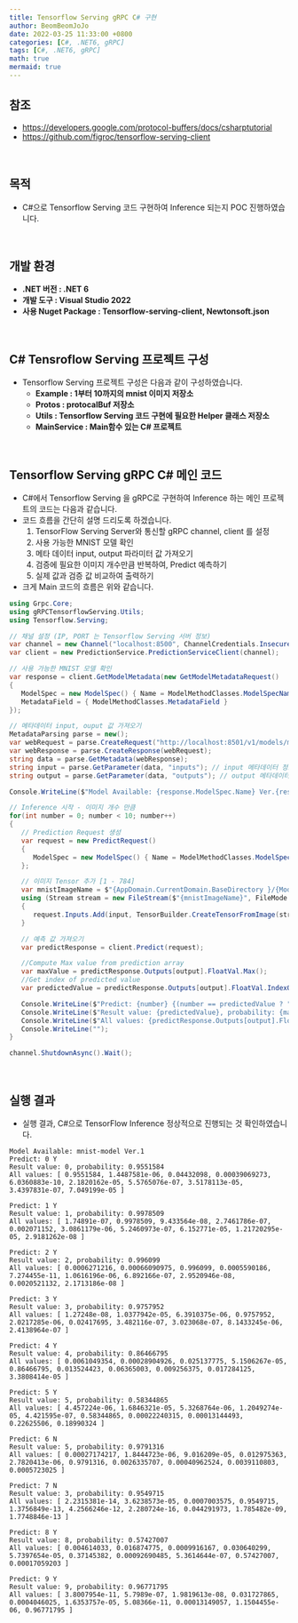 ```yaml
---
title: Tensorflow Serving gRPC C# 구현
author: BeomBeomJoJo
date: 2022-03-25 11:33:00 +0800
categories: [C#, .NET6, gRPC]
tags: [C#, .NET6, gRPC]
math: true
mermaid: true
---
```


## **참조**
* https://developers.google.com/protocol-buffers/docs/csharptutorial
* https://github.com/figroc/tensorflow-serving-client

<br/>

## **목적**
* C#으로 Tensorflow Serving 코드 구현하여 Inference 되는지 POC 진행하였습니다.

<br/>

## **개발 환경**
* **.NET 버전 : .NET 6**
* **개발 도구 : Visual Studio 2022**
* **사용 Nuget Package : Tensorflow-serving-client, Newtonsoft.json**

<br/>

## **C# Tensroflow Serving 프로젝트 구성**
* Tensorflow Serving 프로젝트 구성은 다음과 같이 구성하였습니다.
  * **Example : 1부터 10까지의 mnist 이미지 저장소**
  * **Protos : protocalBuf 저장소**
  * **Utils : Tensorflow Serving 코드 구현에 필요한 Helper 클래스 저장소**
  * **MainService : Main함수 있는 C# 프로젝트**

<br/>

## **Tensorflow Serving gRPC C# 메인 코드**
* C#에서 Tensorflow Serving 을 gRPC로 구현하여 Inference 하는 메인 프로젝트의 코드는 다음과 같습니다.
* 코드 흐름을 간단히 설명 드리도록 하겠습니다.
  1. TensorFlow Serving Server와 통신할 gRPC channel, client 를 설정
  2. 사용 가능한 MNIST 모델 확인
  3. 메타 데이터 input, output 파라미터 값 가져오기
  4. 검증에 필요한 이미지 개수만큼 반복하여, Predict 예측하기
  5. 실제 값과 검증 값 비교하여 출력하기
* 크게 Main 코드의 흐름은 위와 같습니다.

```csharp
using Grpc.Core;
using gRPCTensorflowServing.Utils;
using Tensorflow.Serving;

// 채널 설정 (IP, PORT 는 Tensorflow Serving 서버 정보)
var channel = new Channel("localhost:8500", ChannelCredentials.Insecure);
var client = new PredictionService.PredictionServiceClient(channel);

// 사용 가능한 MNIST 모델 확인
var response = client.GetModelMetadata(new GetModelMetadataRequest()
{
   ModelSpec = new ModelSpec() { Name = ModelMethodClasses.ModelSpecName },
   MetadataField = { ModelMethodClasses.MetadataField }
});

// 메타데이터 input, ouput 값 가져오기
MetadataParsing parse = new();
var webRequest = parse.CreateRequest("http://localhost:8501/v1/models/mnist-model/metadata");
var webResponse = parse.CreateResponse(webRequest);
string data = parse.GetMetadata(webResponse);
string input = parse.GetParameter(data, "inputs"); // input 메타데이터 정보
string output = parse.GetParameter(data, "outputs"); // output 메타데이터 정보

Console.WriteLine($"Model Available: {response.ModelSpec.Name} Ver.{response.ModelSpec.Version}");

// Inference 시작 - 이미지 개수 만큼
for(int number = 0; number < 10; number++)
{
   // Prediction Request 생성
   var request = new PredictRequest()
   {
      ModelSpec = new ModelSpec() { Name = ModelMethodClasses.ModelSpecName, SignatureName = ModelMethodClasses.PredictImages }
   };

   // 이미지 Tensor 추가 [1 - 784]
   var mnistImageName = $"{AppDomain.CurrentDomain.BaseDirectory }/{ModelMethodClasses.ImageFolderDirectory}/{number}.bmp";
   using (Stream stream = new FileStream($"{mnistImageName}", FileMode.Open))
   {
      request.Inputs.Add(input, TensorBuilder.CreateTensorFromImage(stream, 255.0f));
   }

   // 예측 값 가져오기
   var predictResponse = client.Predict(request);

   //Compute Max value from prediction array
   var maxValue = predictResponse.Outputs[output].FloatVal.Max();
   //Get index of predicted value
   var predictedValue = predictResponse.Outputs[output].FloatVal.IndexOf(maxValue);

   Console.WriteLine($"Predict: {number} {(number == predictedValue ? "Y" : "N")}");
   Console.WriteLine($"Result value: {predictedValue}, probability: {maxValue}");
   Console.WriteLine($"All values: {predictResponse.Outputs[output].FloatVal}");
   Console.WriteLine("");
}

channel.ShutdownAsync().Wait();
```

<br/>

## **실행 결과**
* 실행 결과, C#으로 TensorFlow Inference 정상적으로 진행되는 것 확인하였습니다.

```
Model Available: mnist-model Ver.1
Predict: 0 Y
Result value: 0, probability: 0.9551584
All values: [ 0.9551584, 1.4487581e-06, 0.04432098, 0.00039069273, 6.0360883e-10, 2.1820162e-05, 5.5765076e-07, 3.5178113e-05, 3.4397831e-07, 7.049199e-05 ]

Predict: 1 Y
Result value: 1, probability: 0.9978509
All values: [ 1.74891e-07, 0.9978509, 9.433564e-08, 2.7461786e-07, 0.002071152, 3.0861179e-06, 5.2460973e-07, 6.152771e-05, 1.21720295e-05, 2.9181262e-08 ]

Predict: 2 Y
Result value: 2, probability: 0.996099
All values: [ 0.0006271216, 0.00066090975, 0.996099, 0.0005590186, 7.274455e-11, 1.0616196e-06, 6.892166e-07, 2.9520946e-08, 0.0020521132, 2.1713186e-08 ]

Predict: 3 Y
Result value: 3, probability: 0.9757952
All values: [ 1.27248e-08, 1.0377942e-05, 6.3910375e-06, 0.9757952, 2.0217285e-06, 0.02417695, 3.482116e-07, 3.023068e-07, 8.1433245e-06, 2.4138964e-07 ]

Predict: 4 Y
Result value: 4, probability: 0.86466795
All values: [ 0.0061049354, 0.00028904926, 0.025137775, 5.1506267e-05, 0.86466795, 0.013524423, 0.06365003, 0.009256375, 0.017284125, 3.3808414e-05 ]

Predict: 5 Y
Result value: 5, probability: 0.58344865
All values: [ 4.457224e-06, 1.6846321e-05, 5.3268764e-06, 1.2049274e-05, 4.421595e-07, 0.58344865, 0.00022240315, 0.00013144493, 0.22625506, 0.18990324 ]

Predict: 6 N
Result value: 5, probability: 0.9791316
All values: [ 0.00027174217, 1.8444723e-06, 9.016209e-05, 0.012975363, 2.7820413e-06, 0.9791316, 0.0026335707, 0.00040962524, 0.0039110803, 0.0005723025 ]

Predict: 7 N
Result value: 3, probability: 0.9549715
All values: [ 2.2315381e-14, 3.6238573e-05, 0.0007003575, 0.9549715, 1.3756849e-13, 4.2566246e-12, 2.280724e-16, 0.044291973, 1.785482e-09, 1.7748846e-13 ]

Predict: 8 Y
Result value: 8, probability: 0.57427007
All values: [ 0.004614033, 0.016874775, 0.0009916167, 0.030640299, 5.7397654e-05, 0.37145382, 0.00092690485, 5.3614644e-07, 0.57427007, 0.00017059203 ]

Predict: 9 Y
Result value: 9, probability: 0.96771795
All values: [ 3.8007954e-11, 5.7989e-07, 1.9819613e-08, 0.031727865, 0.0004046025, 1.6353757e-05, 5.08366e-11, 0.00013149057, 1.1504455e-06, 0.96771795 ]
```

<br/>
